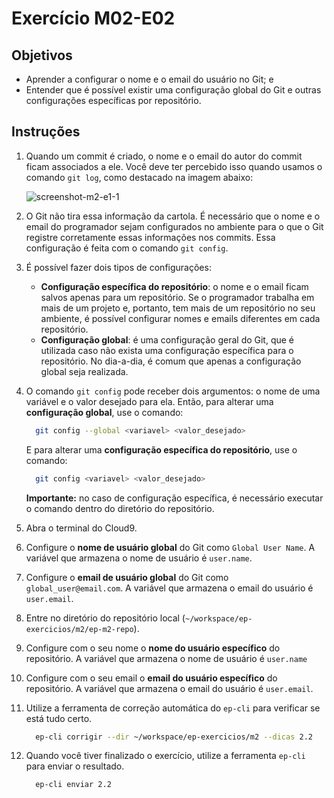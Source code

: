 Exercício M02-E02
=================

Objetivos
---------

- Aprender a configurar o nome e o email do usuário no Git; e
- Entender que é possível existir uma configuração global do Git e outras configurações específicas por repositório.

Instruções
----------

1. Quando um commit é criado, o nome e o email do autor do commit ficam associados a ele. Você deve ter percebido isso quando usamos o comando `git log`, como destacado na imagem abaixo:

    ![screenshot-m2-e1-1](assets/images/m02_e02_commit_author.png)

2. O Git não tira essa informação da cartola. É necessário que o nome e o email do programador sejam configurados no ambiente para o que o Git registre corretamente essas informações nos commits. Essa configuração é feita com o comando `git config`.

3. É possível fazer dois tipos de configurações:
    - **Configuração específica do repositório**: o nome e o email ficam salvos apenas para um repositório. Se o programador trabalha em mais de um projeto e, portanto, tem mais de um repositório no seu ambiente, é possível configurar nomes e emails diferentes em cada repositório.
    - **Configuração global**: é uma configuração geral do Git, que é utilizada caso não exista uma configuração específica para o repositório. No dia-a-dia, é comum que apenas a configuração global seja realizada.

4. O comando `git config` pode receber dois argumentos: o nome de uma variável e o valor desejado para ela. Então, para alterar uma __configuração global__, use o comando:

    ```bash
      git config --global <variavel> <valor_desejado>
    ```

    E para alterar uma __configuração específica do repositório__, use o comando:

    ```bash
      git config <variavel> <valor_desejado>
    ```

    **Importante:** no caso de configuração específica, é necessário executar o comando dentro do diretório do repositório.

5. Abra o terminal do Cloud9.

6. Configure o __nome de usuário global__ do Git como `Global User Name`. A variável que armazena o nome de usuário é `user.name`.

7. Configure o __email de usuário global__ do Git como `global_user@email.com`. A variável que armazena o email do usuário é `user.email`.

8. Entre no diretório do repositório local (`~/workspace/ep-exercicios/m2/ep-m2-repo`).

9. Configure com o seu nome o __nome do usuário específico__ do repositório. A variável que armazena o nome de usuário é `user.name`

10. Configure com o seu email o __email do usuário específico__ do repositório. A variável que armazena o email do usuário é `user.email`.

11. Utilize a ferramenta de correção automática do `ep-cli` para verificar se está tudo certo.

    ```bash
      ep-cli corrigir --dir ~/workspace/ep-exercicios/m2 --dicas 2.2
    ```

12. Quando você tiver finalizado o exercício, utilize a ferramenta `ep-cli`
   para enviar o resultado.

    ```bash
      ep-cli enviar 2.2
    ```
